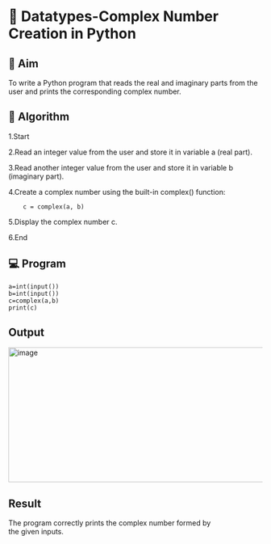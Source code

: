 # 🧮 Datatypes-Complex Number Creation in Python

## 🎯 Aim
To write a Python program that reads the real and imaginary parts from the user and prints the corresponding complex number.

## 🧠 Algorithm
1.Start

2.Read an integer value from the user and store it in variable a (real part).

3.Read another integer value from the user and store it in variable b (imaginary part).

4.Create a complex number using the built-in complex() function:

        c = complex(a, b)
        
5.Display the complex number c.

6.End



## 💻 Program

```
a=int(input())
b=int(input())
c=complex(a,b)
print(c)
```

## Output
<img width="725" height="267" alt="image" src="https://github.com/user-attachments/assets/05b7fee9-43ee-4c18-bb47-09811ad081a4" />


## Result
The program correctly prints the complex number formed by the given inputs.

